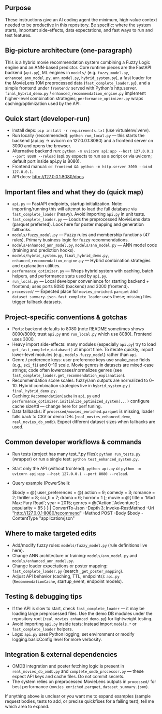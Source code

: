## Purpose

These instructions give an AI coding agent the minimum, high-value context needed to be productive in this repository.
Be specific: where the system starts, important side-effects, data expectations, and fast ways to run and test features.

## Big-picture architecture (one-paragraph)

This is a hybrid movie recommendation system combining a Fuzzy Logic engine and an ANN-based predictor. Core runtime pieces are the FastAPI backend (`api.py`), ML engines in `models/` (e.g. `fuzzy_model.py`, `enhanced_ann_model.py`, `ann_model.py`, `hybrid_system.py`), a fast loader for the MovieLens 10M preprocessed data (`fast_complete_loader.py`), and a simple frontend under `frontend/` served with Python's http.server. `final_hybrid_demo.py` / `enhanced_recommendation_engine.py` implement higher-level combination strategies; `performance_optimizer.py` wraps caching/optimization used by the API.

## Quick start (developer-run)

- Install deps: `pip install -r requirements.txt` (use virtualenv/.venv).
- Run locally (recommended): `python run_local.py` — this starts the backend (api.py → uvicorn on 127.0.0.1:8080) and a frontend server on 3000 and opens the browser.
- Alternative backend run: `python -m uvicorn api:app --host 127.0.0.1 --port 8080 --reload` (api.py expects to run as a script or via uvicorn; default port inside api.py is 8080).
- Frontend manual: `cd frontend && python -m http.server 3000 --bind 127.0.0.1`.
- API docs: http://127.0.0.1:8080/docs

## Important files and what they do (quick map)

- `api.py` — FastAPI endpoints, startup initialization. Note: importing/running this will attempt to load the full database via `fast_complete_loader` (heavy). Avoid importing `api.py` in unit tests.
- `fast_complete_loader.py` — Loads the preprocessed MovieLens data (parquet preferred). Look here for poster mapping and generation fallbacks.
- `models/fuzzy_model.py` — Fuzzy rules and membership functions (47 rules). Primary business logic for fuzzy recommendations.
- `models/enhanced_ann_model.py`, `models/ann_model.py` — ANN model code (training and prediction hooks).
- `models/hybrid_system.py`, `final_hybrid_demo.py`, `enhanced_recommendation_engine.py` — Hybrid combination strategies and explanation utilities.
- `performance_optimizer.py` — Wraps hybrid system with caching, batch helpers, and performance stats used by `api.py`.
- `run_local.py` — Local developer convenience for starting backend + frontend; uses ports 8080 (backend) and 3000 (frontend).
- `processed/` — Expected place for `movies_enriched.parquet` and `dataset_summary.json`. `fast_complete_loader` uses these; missing files trigger fallback datasets.

## Project-specific conventions & gotchas

- Ports: backend defaults to 8080 (note README sometimes shows 8000/8000; trust `api.py` and `run_local.py` which use 8080). Frontend uses 3000.
- Heavy import side-effects: many modules (especially `api.py`) try to load `get_fast_complete_database()` at import time. To iterate quickly, import lower-level modules (e.g., `models.fuzzy_model`) rather than `api`.
- Genre / preference keys: user preference keys use snake_case fields (e.g., `sci_fi`) and 0–10 scale. Movie genres in datasets are mixed-case strings; code often lowercases/normalizes genres (see `fast_complete_loader.get_recommendation_explanation`).
- Recommendation score scales: fuzzy/ann outputs are normalized to 0–10. Hybrid combination strategies live in `hybrid_system.py` / `final_hybrid_demo.py`.
- Caching: `RecommendationCache` in `api.py` and `performance_optimizer.initialize_optimized_system(...)` configure cache size/ttl — change here for perf tuning.
- Data fallbacks: if `processed/movies_enriched.parquet` is missing, loader falls back to CSV or demo DBs (`real_movies_enhanced_demo`, `real_movies_db_omdb`). Expect different dataset sizes when fallbacks are used.

## Common developer workflows & commands

- Run tests (project has many test_*.py files): `python run_tests.py` (wrapper) or run a single test: `python test_enhanced_system.py`.
- Start only the API (without frontend): `python api.py` or `python -m uvicorn api:app --host 127.0.0.1 --port 8080 --reload`.
- Query example (PowerShell):

  $body = @{ user_preferences = @{ action = 9; comedy = 3; romance = 2; thriller = 8; sci_fi = 7; drama = 6; horror = 1 }; movie = @{ title = 'Mad Max: Fury Road'; year = 2015; genres = @('Action','Adventure'); popularity = 85 } } | ConvertTo-Json -Depth 3; Invoke-RestMethod -Uri "http://127.0.0.1:8080/recommend" -Method POST -Body $body -ContentType "application/json"

## Where to make targeted edits

- Add/modify fuzzy rules: `models/fuzzy_model.py` (rule definitions live here).
- Change ANN architecture or training: `models/ann_model.py` and `models/enhanced_ann_model.py`.
- Change loader expectations or poster mapping: `fast_complete_loader.py` (search `_get_poster_mapping`).
- Adjust API behavior (caching, TTL, endpoints): `api.py` (`RecommendationCache`, startup_event, endpoint models).

## Testing & debugging tips

- If the API is slow to start, check `fast_complete_loader` — it may be loading large preprocessed files. Use the demo DB modules under the repository root (`real_movies_enhanced_demo.py`) for lightweight testing.
- Avoid importing `api.py` inside tests; instead import `models.*` or `fast_complete_loader` helpers.
- Logs: `api.py` uses Python logging; set environment or modify logging.basicConfig level for more verbosity.

## Integration & external dependencies

- OMDB integration and poster fetching logic is present in `real_movies_db_omdb.py` and `complete_omdb_processor.py` — these expect API keys and cache files. Do not commit secrets.
- The system relies on preprocessed MovieLens outputs in `processed/` for best performance (`movies_enriched.parquet`, `dataset_summary.json`).

If anything above is unclear or you want me to expand examples (sample request bodies, tests to add, or precise quickfixes for a failing test), tell me which area to expand.
